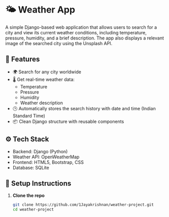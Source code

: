 # 🌤️ Weather App

A simple Django-based web application that allows users to search for a city and view its current weather conditions, including temperature, pressure, humidity, and a brief description. The app also displays a relevant image of the searched city using the Unsplash API.

## 🔧 Features

- 🌍 Search for any city worldwide
- 🌡️ Get real-time weather data:
  - Temperature
  - Pressure
  - Humidity
  - Weather description
- 🕒 Automatically stores the search history with date and time (Indian Standard Time)
- 📦 Clean Django structure with reusable components


## ⚙️ Tech Stack

- Backend: Django (Python)
- Weather API: OpenWeatherMap
- Frontend: HTML5, Bootstrap, CSS
- Database: SQLite

## 🚀 Setup Instructions

1. **Clone the repo**
   ```bash
   git clone https://github.com/1Jayakrishnan/weather-project.git
   cd weather-project
